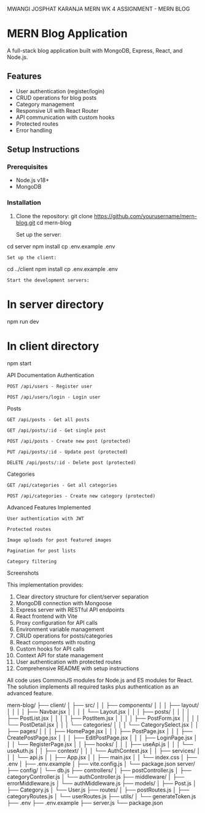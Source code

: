 MWANGI JOSPHAT KARANJA MERN WK 4 ASSIGNMENT - MERN BLOG

# MERN Blog Application

A full-stack blog application built with MongoDB, Express, React, and Node.js.

## Features
- User authentication (register/login)
- CRUD operations for blog posts
- Category management
- Responsive UI with React Router
- API communication with custom hooks
- Protected routes
- Error handling

## Setup Instructions

### Prerequisites
- Node.js v18+
- MongoDB

### Installation
1. Clone the repository:
git clone https://github.com/yourusername/mern-blog.git
cd mern-blog

    Set up the server:

cd server
npm install
cp .env.example .env  

    Set up the client:

cd ../client
npm install
cp .env.example .env

    Start the development servers:

# In server directory
npm run dev

# In client directory
npm start

API Documentation
Authentication

    POST /api/users - Register user

    POST /api/users/login - Login user

Posts

    GET /api/posts - Get all posts

    GET /api/posts/:id - Get single post

    POST /api/posts - Create new post (protected)

    PUT /api/posts/:id - Update post (protected)

    DELETE /api/posts/:id - Delete post (protected)

Categories

    GET /api/categories - Get all categories

    POST /api/categories - Create new category (protected)

Advanced Features Implemented

    User authentication with JWT

    Protected routes

    Image uploads for post featured images

    Pagination for post lists

    Category filtering

Screenshots

 
 


This implementation provides:
1. Clear directory structure for client/server separation
2. MongoDB connection with Mongoose
3. Express server with RESTful API endpoints
4. React frontend with Vite
5. Proxy configuration for API calls
6. Environment variable management
7. CRUD operations for posts/categories
8. React components with routing
9. Custom hooks for API calls
10. Context API for state management
11. User authentication with protected routes
12. Comprehensive README with setup instructions

All code uses CommonJS modules for Node.js and ES modules for React. The solution implements all required tasks plus authentication as an advanced feature.

mern-blog/
├── client/
│   ├── src/
│   │   ├── components/
│   │   │   ├── layout/
│   │   │   │   ├── Navbar.jsx
│   │   │   │   └── Layout.jsx
│   │   │   ├── posts/
│   │   │   │   ├── PostList.jsx
│   │   │   │   ├── PostItem.jsx
│   │   │   │   ├── PostForm.jsx
│   │   │   │   └── PostDetail.jsx
│   │   │   └── categories/
│   │   │       └── CategorySelect.jsx
│   │   ├── pages/
│   │   │   ├── HomePage.jsx
│   │   │   ├── PostPage.jsx
│   │   │   ├── CreatePostPage.jsx
│   │   │   ├── EditPostPage.jsx
│   │   │   ├── LoginPage.jsx
│   │   │   └── RegisterPage.jsx
│   │   ├── hooks/
│   │   │   ├── useApi.js
│   │   │   └── useAuth.js
│   │   ├── context/
│   │   │   └── AuthContext.jsx
│   │   ├── services/
│   │   │   └── api.js
│   │   ├── App.jsx
│   │   ├── main.jsx
│   │   └── index.css
│   ├── .env
│   ├── .env.example
│   ├── vite.config.js
│   └── package.json
server/
├── config/
│   └── db.js
├── controllers/
│   ├── postController.js
│   ├── categoryController.js
│   └── authController.js
├── middleware/
│   ├── errorMiddleware.js
│   └── authMiddleware.js
├── models/
│   ├── Post.js
│   ├── Category.js
│   └── User.js
├── routes/
│   ├── postRoutes.js
│   ├── categoryRoutes.js
│   └── userRoutes.js
├── utils/
│   └── generateToken.js
├── .env
├── .env.example
├── server.js
└── package.json